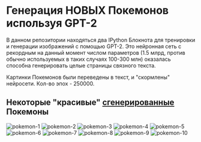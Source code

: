 # Генерация НОВЫХ Покемонов используя GPT-2

В данном репозитории находяться два IPython Блокнота для тренировки и генерации изображений с помощью GPT-2. 
Это нейронная сеть с рекордным на данный момент числом параметров (1.5 млрд, против обычно используемых в таких случаях 100-300 млн) оказалась способна генерировать целые страницы связного текста.

Картинки Покемонов были переведены в текст, и "скормлены" нейросети. 
Кол-во эпох - 250000.

## Некоторые "красивые" [сгенерированные](https://drive.google.com/drive/folders/1P-M-oQKPNrTK31DSnBierWhPrNuwnTq7?usp=sharing) Покемоны

![pokemon-1](https://drive.google.com/uc?export=view&id=11GWaPB69MZwv-PdjxyRMaRbD6TqfY0gT)
![pokemon-2](https://drive.google.com/uc?export=view&id=11YsgkksMoCvrRztCKjm85crWTZgpfZ5a)
![pokemon-3](https://drive.google.com/uc?export=view&id=1-obA_YZq8LFYAbpEjs1PMDiJouETsZ1H)
![pokemon-4](https://drive.google.com/uc?export=view&id=1-LMLjnUcwlNc7Nk1g9KoI76Q_i8DiReB)
![pokemon-5](https://drive.google.com/uc?export=view&id=1I9LZWm0TkDbwaYWYIQe7GZDorJahruS1)
![pokemon-6](https://drive.google.com/uc?export=view&id=1ILQ0W62pSjQjAzFb3B2Z6D6D3Bi5BfaZ)
![pokemon-7](https://drive.google.com/uc?export=view&id=1Hy4e9guEzdhIBp6I1ox0WhtCM4eAtQCo)
![pokemon-8](https://drive.google.com/uc?export=view&id=1GFN2HyjFKagXcheB4qmyfTZK9nRHFsUx)
![pokemon-9](https://drive.google.com/uc?export=view&id=1EOHZnfDI7kjD9s19b9LTopcjUJV0jp5v)
![pokemon-10](https://drive.google.com/uc?export=view&id=1DNUWyYkUFlFpP7Gbw0BTCmjsqrRvKgLC)
